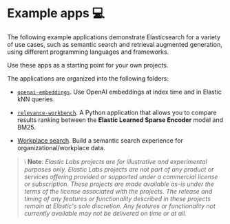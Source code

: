 # Example apps 💻

The following example applications demonstrate Elasticsearch for a variety of use cases, such as semantic search and retrieval augmented generation, using different programming languages and frameworks.

Use these apps as a starting point for your own projects.

The applications are organized into the following folders:

- [`openai-embeddings`](openai-embeddings/README.md). Use OpenAI embeddings at index time and in Elastic kNN queries.

- [`relevance-workbench`](relevance-workbench/README.md). A Python application that allows you to compare results ranking between the **Elastic Learned Sparse Encoder** model and BM25.

- [Workplace search](./Workplace-Search/README.md). Build a semantic search experience for organizational/workplace data.

> ℹ️ **Note**:
> _Elastic Labs projects are for illustrative and experimental purposes only. Elastic Labs projects are not part of any product or services offering provided or supported under a commercial license or subscription. These projects are made available as-is under the terms of the license associated with the projects._
> _The release and timing of any features or functionality described in these projects remain at Elastic's sole discretion. Any features or functionality not currently available may not be delivered on time or at all._
